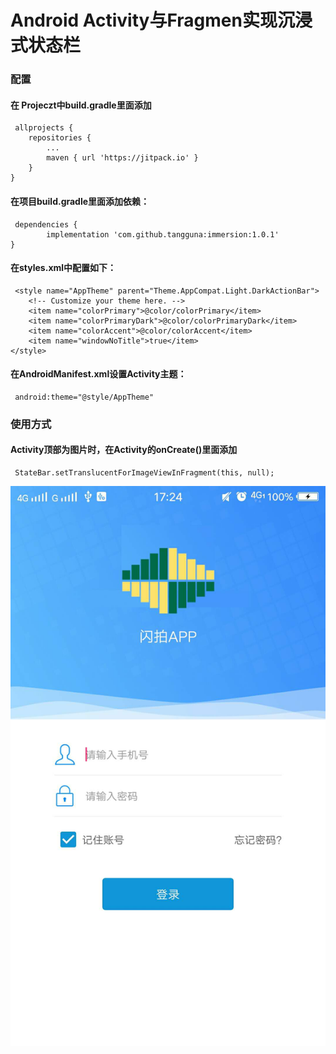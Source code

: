 # Android Activity与Fragmen实现沉浸式状态栏
### 配置
#### 在 Projeczt中build.gradle里面添加
     allprojects {
	  	repositories {
	  		...
		  	maven { url 'https://jitpack.io' }
	  	}
  	}
#### 在项目build.gradle里面添加依赖：
     dependencies {
	        implementation 'com.github.tangguna:immersion:1.0.1'
   	}
	
#### 在styles.xml中配置如下：
     <style name="AppTheme" parent="Theme.AppCompat.Light.DarkActionBar">
        <!-- Customize your theme here. -->
        <item name="colorPrimary">@color/colorPrimary</item>
        <item name="colorPrimaryDark">@color/colorPrimaryDark</item>
        <item name="colorAccent">@color/colorAccent</item>
        <item name="windowNoTitle">true</item>
    </style>

#### 在AndroidManifest.xml设置Activity主题：
     android:theme="@style/AppTheme"
     
### 使用方式
#### Activity顶部为图片时，在Activity的onCreate()里面添加
     StateBar.setTranslucentForImageViewInFragment(this, null);
   
![图片加载失败](https://github.com/tangguna/immersion/blob/master/img/activity.jpg)
